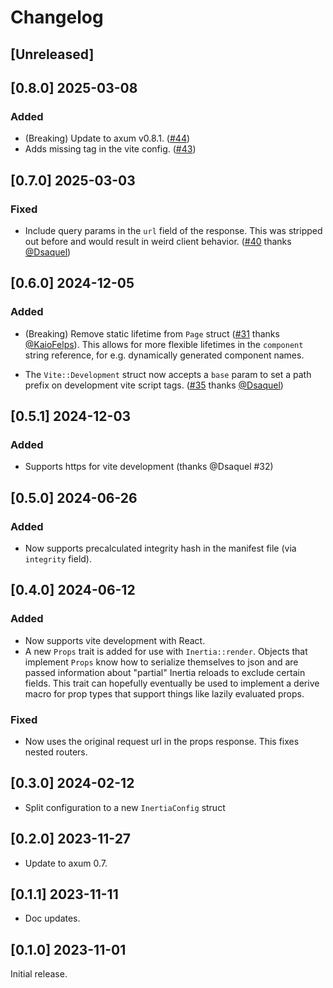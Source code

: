 # Changelog

## [Unreleased]

## [0.8.0] 2025-03-08

### Added

- (Breaking) Update to axum v0.8.1. ([#44](https://github.com/mjhoy/axum-inertia/pull/44))
- Adds missing <!DOCTYPE html> tag in the vite config. ([#43](https://github.com/mjhoy/axum-inertia/pull/43))

## [0.7.0] 2025-03-03

### Fixed

- Include query params in the `url` field of the response. This was stripped out
  before and would result in weird client
  behavior. ([#40](https://github.com/mjhoy/axum-inertia/pull/40) thanks
  [@Dsaquel](https://github.com/Dsaquel))

## [0.6.0] 2024-12-05

### Added

- (Breaking) Remove static lifetime from `Page` struct
  ([#31](https://github.com/mjhoy/axum-inertia/pull/31) thanks
  [@KaioFelps](https://github.com/KaioFelps)). This allows for more flexible
  lifetimes in the `component` string reference, for e.g. dynamically generated
  component names.

- The `Vite::Development` struct now accepts a `base` param to set a path prefix
  on development vite script tags.
  ([#35](https://github.com/mjhoy/axum-inertia/pull/35) thanks
  [@Dsaquel](https://github.com/Dsaquel))

## [0.5.1] 2024-12-03

### Added

- Supports https for vite development (thanks @Dsaquel #32)

## [0.5.0] 2024-06-26

### Added

- Now supports precalculated integrity hash in the manifest file (via
  `integrity` field).

## [0.4.0] 2024-06-12

### Added

- Now supports vite development with React.
- A new `Props` trait is added for use with `Inertia::render`. Objects
  that implement `Props` know how to serialize themselves to json and
  are passed information about "partial" Inertia reloads to exclude
  certain fields. This trait can hopefully eventually be used to
  implement a derive macro for prop types that support things like
  lazily evaluated props.

### Fixed

- Now uses the original request url in the props response. This fixes
  nested routers.

## [0.3.0] 2024-02-12

- Split configuration to a new `InertiaConfig` struct

## [0.2.0] 2023-11-27

- Update to axum 0.7.

## [0.1.1] 2023-11-11

- Doc updates.

## [0.1.0] 2023-11-01

Initial release.
